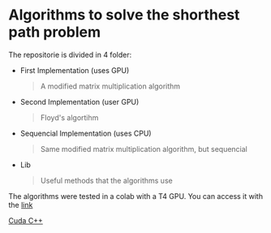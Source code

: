 # Algorithms to solve the shorthest path problem 

The repositorie is divided in 4 folder:

- First Implementation (uses GPU)
    > A modified matrix multiplication algorithm

- Second Implementation (user GPU)
    > Floyd's algortihm

- Sequencial Implementation (uses CPU)
    > Same modified matrix multiplication algorithm, but sequencial

- Lib
    > Useful methods that the algorithms use

The algorithms were tested in a colab with a T4 GPU. You can access it with the [link](https://colab.research.google.com/drive/10DzVXYa7kn9z_A5AamRLhTDBxnBmsFwB?usp=sharing)

[Cuda C++](https://docs.nvidia.com/cuda/cuda-c-programming-guide/index.html)